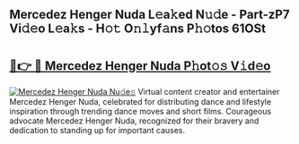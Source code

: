 ## Mercedez Henger Nuda L𝚎a𝚔ed N𝚞𝚍e - Part-zP7 Vi𝚍𝚎o L𝚎a𝚔s - H𝚘𝚝 O𝚗𝚕yf𝚊ns P𝚑𝚘tos 61OSt

# <h2><a href="http://kf8nm0.oniu.top/?m=Mercedez+Henger+Nuda">🔗👉 🔴 Mercedez Henger Nuda P𝚑ot𝚘𝚜 V𝚒d𝚎o</a></h2>

[![Mercedez Henger Nuda Nu𝚍e𝚜](https://i.imgur.com/0qMVB7G.gif)](http://kf8nm0.oniu.top/?m=Mercedez+Henger+Nuda)
Virtual content creator and entertainer Mercedez Henger Nuda, celebrated for distributing dance and lifestyle inspiration through trending dance moves and short films. Courageous advocate Mercedez Henger Nuda, recognized for their bravery and dedication to standing up for important causes.  
